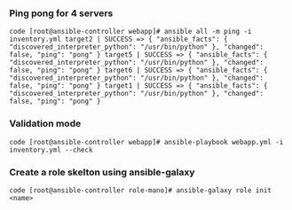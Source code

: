 ### Ping pong for 4 servers
`code
[root@ansible-controller webapp]# ansible all -m ping -i inventory.yml
target2 | SUCCESS => {
    "ansible_facts": {
        "discovered_interpreter_python": "/usr/bin/python"
    },
    "changed": false,
    "ping": "pong"
}
target5 | SUCCESS => {
    "ansible_facts": {
        "discovered_interpreter_python": "/usr/bin/python"
    },
    "changed": false,
    "ping": "pong"
}
target6 | SUCCESS => {
    "ansible_facts": {
        "discovered_interpreter_python": "/usr/bin/python"
    },
    "changed": false,
    "ping": "pong"
}
target1 | SUCCESS => {
    "ansible_facts": {
        "discovered_interpreter_python": "/usr/bin/python"
    },
    "changed": false,
    "ping": "pong"
}
`

### Validation mode
`code [root@ansible-controller webapp]# ansible-playbook webapp.yml -i inventory.yml --check`

### Create a role skelton using ansible-galaxy
`code [root@ansible-controller role-mano]# ansible-galaxy role init <name>`

